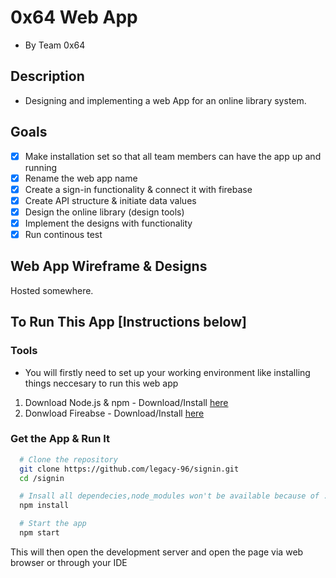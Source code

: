 # 0x64 Web App
- By Team 0x64 
## Description
- Designing and implementing a web App for an online library system.

## Goals
- [x] Make installation set so that all team members can have the app up and running
- [x] Rename the web app name 
- [x] Create a sign-in functionality & connect it with firebase
- [x] Create API structure & initiate data values
- [x] Design the online library (design tools)
- [x] Implement the designs with functionality
- [x] Run continous test 

## Web App Wireframe & Designs
Hosted somewhere.

## To Run This App [Instructions below]
### Tools
- You will firstly need to set up your working environment like installing things neccesary to run this web app
 1. Download Node.js & npm - Download/Install [here](https://docs.npmjs.com/downloading-and-installing-node-js-and-npm)
 2. Donwload Fireabse - Download/Install [here](https://www.npmjs.com/package/firebase)

### Get the App & Run It

```bash 
  # Clone the repository
  git clone https://github.com/legacy-96/signin.git
  cd /signin
```

```bash 
  # Insall all dependecies,node_modules won't be available because of .gitignore
  npm install
```

```bash 
  # Start the app
  npm start
```
This will then open the development server and open the page via web browser or through your IDE
